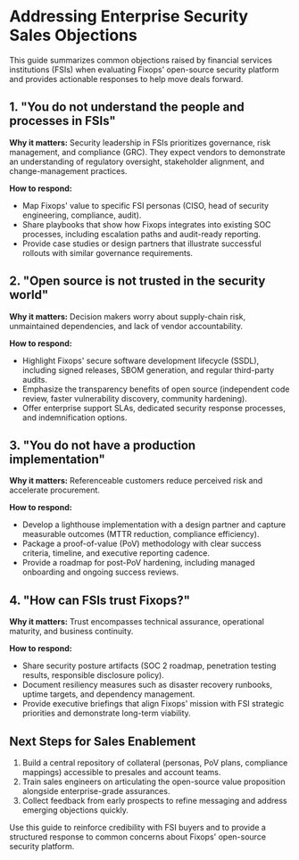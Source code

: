 # Addressing Enterprise Security Sales Objections

This guide summarizes common objections raised by financial services institutions (FSIs) when evaluating Fixops' open-source security platform and provides actionable responses to help move deals forward.

## 1. "You do not understand the people and processes in FSIs"

**Why it matters:** Security leadership in FSIs prioritizes governance, risk management, and compliance (GRC). They expect vendors to demonstrate an understanding of regulatory oversight, stakeholder alignment, and change-management practices.

**How to respond:**
- Map Fixops' value to specific FSI personas (CISO, head of security engineering, compliance, audit).
- Share playbooks that show how Fixops integrates into existing SOC processes, including escalation paths and audit-ready reporting.
- Provide case studies or design partners that illustrate successful rollouts with similar governance requirements.

## 2. "Open source is not trusted in the security world"

**Why it matters:** Decision makers worry about supply-chain risk, unmaintained dependencies, and lack of vendor accountability.

**How to respond:**
- Highlight Fixops' secure software development lifecycle (SSDL), including signed releases, SBOM generation, and regular third-party audits.
- Emphasize the transparency benefits of open source (independent code review, faster vulnerability discovery, community hardening).
- Offer enterprise support SLAs, dedicated security response processes, and indemnification options.

## 3. "You do not have a production implementation"

**Why it matters:** Referenceable customers reduce perceived risk and accelerate procurement.

**How to respond:**
- Develop a lighthouse implementation with a design partner and capture measurable outcomes (MTTR reduction, compliance efficiency).
- Package a proof-of-value (PoV) methodology with clear success criteria, timeline, and executive reporting cadence.
- Provide a roadmap for post-PoV hardening, including managed onboarding and ongoing success reviews.

## 4. "How can FSIs trust Fixops?"

**Why it matters:** Trust encompasses technical assurance, operational maturity, and business continuity.

**How to respond:**
- Share security posture artifacts (SOC 2 roadmap, penetration testing results, responsible disclosure policy).
- Document resiliency measures such as disaster recovery runbooks, uptime targets, and dependency management.
- Provide executive briefings that align Fixops' mission with FSI strategic priorities and demonstrate long-term viability.

## Next Steps for Sales Enablement

1. Build a central repository of collateral (personas, PoV plans, compliance mappings) accessible to presales and account teams.
2. Train sales engineers on articulating the open-source value proposition alongside enterprise-grade assurances.
3. Collect feedback from early prospects to refine messaging and address emerging objections quickly.

Use this guide to reinforce credibility with FSI buyers and to provide a structured response to common concerns about Fixops' open-source security platform.

